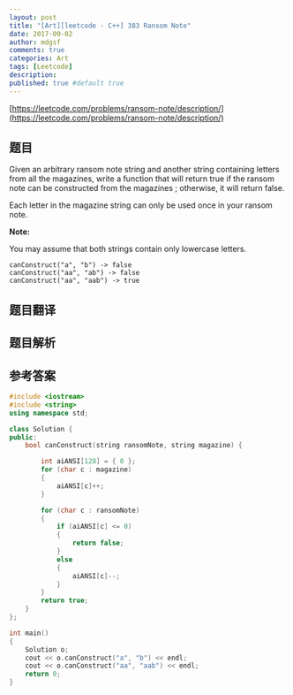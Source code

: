 ```yaml
---
layout: post
title: "[Art][leetcode - C++] 383 Ransom Note"
date: 2017-09-02
author: mdgsf
comments: true
categories: Art
tags: [Leetcode]
description:
published: true #default true
---
```


[https://leetcode.com/problems/ransom-note/description/](https://leetcode.com/problems/ransom-note/description/)

## 题目

Given an arbitrary ransom note string and another string containing letters from all the magazines, write a function that will return true if the ransom note can be constructed from the magazines ; otherwise, it will return false.

Each letter in the magazine string can only be used once in your ransom note.

**Note:**

You may assume that both strings contain only lowercase letters.

```
canConstruct("a", "b") -> false
canConstruct("aa", "ab") -> false
canConstruct("aa", "aab") -> true
```

## 题目翻译

## 题目解析

## 参考答案

```c++
#include <iostream>
#include <string> 
using namespace std;

class Solution {
public:
	bool canConstruct(string ransomNote, string magazine) {

		int aiANSI[128] = { 0 };
		for (char c : magazine)
		{
			aiANSI[c]++;
		}

		for (char c : ransomNote)
		{
			if (aiANSI[c] <= 0)
			{
				return false;
			}
			else
			{
				aiANSI[c]--;
			}
		}
		return true;
	}
};

int main()
{
	Solution o;
	cout << o.canConstruct("a", "b") << endl;
	cout << o.canConstruct("aa", "aab") << endl;
	return 0;
}
```



